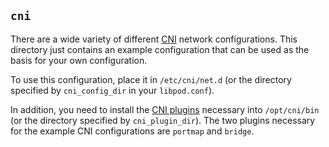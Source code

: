 ## `cni` ##

There are a wide variety of different [CNI][cni] network configurations. This
directory just contains an example configuration that can be used as the
basis for your own configuration.

To use this configuration, place it in `/etc/cni/net.d` (or the directory
specified by `cni_config_dir` in your `libpod.conf`).

In addition, you need to install the [CNI plugins][cni] necessary into
`/opt/cni/bin` (or the directory specified by `cni_plugin_dir`). The
two plugins necessary for the example CNI configurations are `portmap` and
`bridge`.

[cni]: https://github.com/containernetworking/plugins
